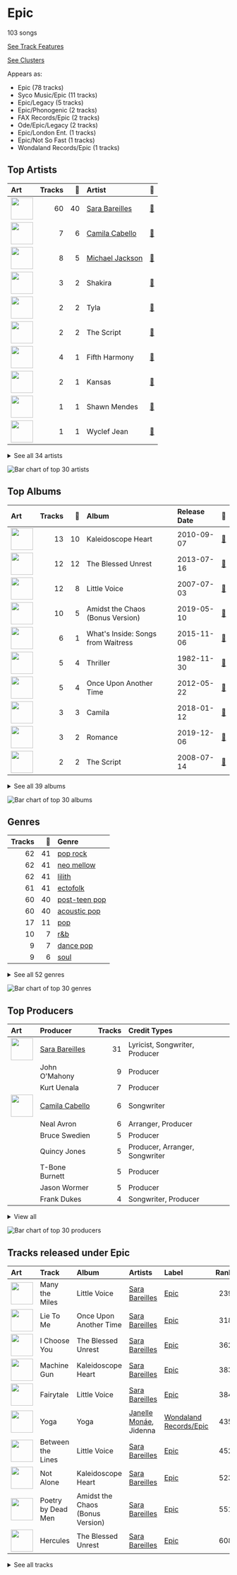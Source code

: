 # Epic

103 songs

[See Track Features](audio_features.md)

[See Clusters](clusters/overview.md)

Appears as:
- Epic (78 tracks)
- Syco Music/Epic (11 tracks)
- Epic/Legacy (5 tracks)
- Epic/Phonogenic (2 tracks)
- FAX Records/Epic (2 tracks)
- Ode/Epic/Legacy (2 tracks)
- Epic/London Ent. (1 tracks)
- Epic/Not So Fast (1 tracks)
- Wondaland Records/Epic (1 tracks)

## Top Artists

| Art | Tracks | 💚 | Artist | 🔗 |
|:---|---:|---:|:---|:---|
| <img src="https://i.scdn.co/image/ab6761610000e5eb0bae7cfd3b32b10154e0b8b3" alt="" width="50" /> | 60 | 40 | [Sara Bareilles](../../artists/sara_bareilles/overview.md) | [🔗](https://open.spotify.com/artist/2Sqr0DXoaYABbjBo9HaMkM) |
| <img src="https://i.scdn.co/image/ab6761610000e5eb99a94361a732b7eb49342d35" alt="" width="50" /> | 7 | 6 | [Camila Cabello](../../artists/camila_cabello/overview.md) | [🔗](https://open.spotify.com/artist/4nDoRrQiYLoBzwC5BhVJzF) |
| <img src="https://i.scdn.co/image/ab6761610000e5eb0e08ea2c4d6789fbf5cbe0aa" alt="" width="50" /> | 8 | 5 | [Michael Jackson](../../artists/michael_jackson/overview.md) | [🔗](https://open.spotify.com/artist/3fMbdgg4jU18AjLCKBhRSm) |
| <img src="https://i.scdn.co/image/ab6761610000e5ebaee73c0f0458b95091845ee1" alt="" width="50" /> | 3 | 2 | Shakira | [🔗](https://open.spotify.com/artist/0EmeFodog0BfCgMzAIvKQp) |
| <img src="https://i.scdn.co/image/ab6761610000e5ebcc628db5cd6fffcb659decab" alt="" width="50" /> | 2 | 2 | Tyla | [🔗](https://open.spotify.com/artist/3SozjO3Lat463tQICI9LcE) |
| <img src="https://i.scdn.co/image/ab6761610000e5eb17287dc33dcde4a69fd71b59" alt="" width="50" /> | 2 | 2 | The Script | [🔗](https://open.spotify.com/artist/3AQRLZ9PuTAozP28Skbq8V) |
| <img src="https://i.scdn.co/image/ab6761610000e5eb5acb3cb0a8b87d3952738b97" alt="" width="50" /> | 4 | 1 | Fifth Harmony | [🔗](https://open.spotify.com/artist/1l8Fu6IkuTP0U5QetQJ5Xt) |
| <img src="https://i.scdn.co/image/ab6761610000e5ebce30906f8428166de2e7b592" alt="" width="50" /> | 2 | 1 | Kansas | [🔗](https://open.spotify.com/artist/2hl0xAkS2AIRAu23TVMBG1) |
| <img src="https://i.scdn.co/image/ab6761610000e5eb93e1fe183be0aebda170283a" alt="" width="50" /> | 1 | 1 | Shawn Mendes | [🔗](https://open.spotify.com/artist/7n2wHs1TKAczGzO7Dd2rGr) |
| <img src="https://i.scdn.co/image/ab6761610000e5ebad53e714cc3481bd069bfc93" alt="" width="50" /> | 1 | 1 | Wyclef Jean | [🔗](https://open.spotify.com/artist/7aBzpmFXB4WWpPl2F7RjBe) |


<details>
<summary>See all 34 artists</summary>

| Art | Tracks | 💚 | Artist | 🔗 |
|:---|---:|---:|:---|:---|
| <img src="https://i.scdn.co/image/cdc8cf94774db4f0066ca1f90eb3fda45955a420" alt="" width="50" /> | 1 | 1 | Freshlyground | [🔗](https://open.spotify.com/artist/7AcV1lk8Zrgo1691PDWEle) |
| <img src="https://i.scdn.co/image/ab6761610000e5eb5dab878686269b7b8f4c3ab1" alt="" width="50" /> | 1 | 1 | [Janelle Monáe](../../artists/janelle_monáe/overview.md) | [🔗](https://open.spotify.com/artist/6ueGR6SWhUJfvEhqkvMsVs) |
| <img src="https://i.scdn.co/image/ab6761610000e5eb15a85a7957cac2c370e713ab" alt="" width="50" /> | 1 | 1 | Kid Ink | [🔗](https://open.spotify.com/artist/6KZDXtSj0SzGOV705nNeh3) |
| <img src="https://i.scdn.co/image/ab6761610000e5eb46416642da7b30327821d26e" alt="" width="50" /> | 1 | 1 | A Great Big World | [🔗](https://open.spotify.com/artist/5xKp3UyavIBUsGy3DQdXeF) |
| <img src="https://i.scdn.co/image/9aef578389c4a9d27e15a627acb784c41094e79d" alt="" width="50" /> | 1 | 1 | Sly & The Family Stone | [🔗](https://open.spotify.com/artist/5m8H6zSadhu1j9Yi04VLqD) |
| <img src="https://i.scdn.co/image/ab6761610000e5eb547d2b41c9f2c97318aad0ed" alt="" width="50" /> | 1 | 1 | Young Thug | [🔗](https://open.spotify.com/artist/50co4Is1HCEo8bhOyUWKpn) |
| <img src="https://i.scdn.co/image/ab6761610000e5ebcdbd28dd134a8828825088de" alt="" width="50" /> | 1 | 1 | Indigo Girls | [🔗](https://open.spotify.com/artist/4wM29TDTr3HI0qFY3KoSFG) |
| <img src="https://i.scdn.co/image/ab6761610000e5eb0da5cd9354d458143258879a" alt="" width="50" /> | 1 | 1 | DaBaby | [🔗](https://open.spotify.com/artist/4r63FhuTkUYltbVAg5TQnk) |
| <img src="https://i.scdn.co/image/ab6761610000e5eb0219b6643b1ec449b0951bfe" alt="" width="50" /> | 1 | 1 | Giveon | [🔗](https://open.spotify.com/artist/4fxd5Ee7UefO4CUXgwJ7IP) |
| <img src="https://i.scdn.co/image/ab67616d0000b273d419ed4f1e89669ce14bd369" alt="" width="50" /> | 1 | 1 | Wild Cherry | [🔗](https://open.spotify.com/artist/4apX9tIeHb85yPyy4F6FJG) |
| <img src="https://i.scdn.co/image/ab6761610000e5eb1412a6c6ccf340d8623cd6ab" alt="" width="50" /> | 1 | 1 | Jidenna | [🔗](https://open.spotify.com/artist/4TsHKU8l8Wq7n7OPVikirn) |
| <img src="https://i.scdn.co/image/ee4abaa4b898c4233b881056fd3caa9ddc87c82d" alt="" width="50" /> | 1 | 1 | LaBelle | [🔗](https://open.spotify.com/artist/3DznKagEU8yMQZR9z33Da5) |
| <img src="https://i.scdn.co/image/ab6761610000e5eb371cba21c6962a457c550b81" alt="" width="50" /> | 1 | 1 | Christina Aguilera | [🔗](https://open.spotify.com/artist/1l7ZsJRRS8wlW3WfJfPfNS) |
| <img src="https://i.scdn.co/image/ab6761610000e5ebd919dbf4e6ed3e695ba6339d" alt="" width="50" /> | 1 | 1 | George Michael | [🔗](https://open.spotify.com/artist/19ra5tSw0tWufvUp8GotLo) |
| <img src="https://i.scdn.co/image/813fde33623cbfd065053789cf1ffb22b55efd4a" alt="" width="50" /> | 2 | 0 | Carole King | [🔗](https://open.spotify.com/artist/319yZVtYM9MBGqmSQnMyY6) |
| <img src="https://i.scdn.co/image/ab6761610000e5eb24b3c0f33bc5e3f6a53f84d7" alt="" width="50" /> | 1 | 0 | Ty Dolla $ign | [🔗](https://open.spotify.com/artist/7c0XG5cIJTrrAgEC3ULPiq) |
| <img src="https://i.scdn.co/image/ab6761610000e5eba48397e590a1c70e2cda7728" alt="" width="50" /> | 1 | 0 | Chris Brown | [🔗](https://open.spotify.com/artist/7bXgB6jMjp9ATFy66eO08Z) |
| <img src="https://i.scdn.co/image/ab6761610000e5eb84505d89ff27a88fca05f56d" alt="" width="50" /> | 1 | 0 | Alejandro Sanz | [🔗](https://open.spotify.com/artist/5sUrlPAHlS9NEirDB8SEbF) |
| <img src="https://i.scdn.co/image/ab6761610000e5eb03e73d13341a8419eea9fcfb" alt="" width="50" /> | 1 | 0 | Wham! | [🔗](https://open.spotify.com/artist/5lpH0xAS4fVfLkACg9DAuM) |
| <img src="https://i.scdn.co/image/ab6761610000e5ebc3b370fc26c83312db52af14" alt="" width="50" /> | 1 | 0 | Jason Mraz | [🔗](https://open.spotify.com/artist/4phGZZrJZRo4ElhRtViYdl) |
| <img src="https://i.scdn.co/image/ab6761610000e5ebf178cbda9bd9a389581ff021" alt="" width="50" /> | 1 | 0 | Fiona Apple | [🔗](https://open.spotify.com/artist/3g2kUQ6tHLLbmkV7T4GPtL) |
| <img src="https://i.scdn.co/image/215c26ee517c4faf54722335cc79f375d178fb71" alt="" width="50" /> | 1 | 0 | Elmo & Patsy | [🔗](https://open.spotify.com/artist/3Ubvmshojm0HJHWWr4C6GF) |
| <img src="https://i.scdn.co/image/ab6761610000e5ebe43df4cc104a9cc9c11b0b97" alt="" width="50" /> | 1 | 0 | Tyla Yaweh | [🔗](https://open.spotify.com/artist/1MXZ0hsGic96dWRDKwAwdr) |
| <img src="https://i.scdn.co/image/ab6761610000e5eb09346c91165702351da32f07" alt="" width="50" /> | 1 | 0 | The Fray | [🔗](https://open.spotify.com/artist/0zOcE3mg9nS6l3yxt1Y0bK) |

</details>


![Bar chart of top 30 artists](../../images/labels/epic/artists.png)

## Top Albums

| Art | Tracks | 💚 | Album | Release Date | 🔗 |
|:---|---:|---:|:---|:---|:---|
| <img src="https://i.scdn.co/image/ab67616d0000b2733fa3caf3da101e3cd28a53a6" alt="" width="50" /> | 13 | 10 | Kaleidoscope Heart | 2010-09-07 | [🔗](https://open.spotify.com/album/627ukPRwYxyBREHxBq0vGJ) |
| <img src="https://i.scdn.co/image/ab67616d0000b273022b4010e20659300f42c375" alt="" width="50" /> | 12 | 12 | The Blessed Unrest | 2013-07-16 | [🔗](https://open.spotify.com/album/7lpbyGc4fHsQkBTsfWVBhp) |
| <img src="https://i.scdn.co/image/ab67616d0000b2731c3e0a58f3ee28af2922e351" alt="" width="50" /> | 12 | 8 | Little Voice | 2007-07-03 | [🔗](https://open.spotify.com/album/2Z9WUERfMjOgQ6ze9TcGbF) |
| <img src="https://i.scdn.co/image/ab67616d0000b2739e7dad80eb4bb664ff9e6fc8" alt="" width="50" /> | 10 | 5 | Amidst the Chaos (Bonus Version) | 2019-05-10 | [🔗](https://open.spotify.com/album/5x2sDapUIdq0qk1ezff3gm) |
| <img src="https://i.scdn.co/image/ab67616d0000b2737acf0cb659dceb25ddbfd39a" alt="" width="50" /> | 6 | 1 | What's Inside: Songs from Waitress | 2015-11-06 | [🔗](https://open.spotify.com/album/1s6codM2ZAB008t9GTyaEk) |
| <img src="https://i.scdn.co/image/ab67616d0000b273de437d960dda1ac0a3586d97" alt="" width="50" /> | 5 | 4 | Thriller | 1982-11-30 | [🔗](https://open.spotify.com/album/2ANVost0y2y52ema1E9xAZ) |
| <img src="https://i.scdn.co/image/ab67616d0000b2731cb638deee3de9a9060ca6aa" alt="" width="50" /> | 5 | 4 | Once Upon Another Time | 2012-05-22 | [🔗](https://open.spotify.com/album/1PrqYZJRzGNf8AsSOraxnZ) |
| <img src="https://i.scdn.co/image/ab67616d0000b2736eb0b9e73adcf04e4ed3eca4" alt="" width="50" /> | 3 | 3 | Camila | 2018-01-12 | [🔗](https://open.spotify.com/album/2vD3zSQr8hNlg0obNel4TE) |
| <img src="https://i.scdn.co/image/ab67616d0000b2735f53c0dbe5190a0af0fa28f3" alt="" width="50" /> | 3 | 2 | Romance | 2019-12-06 | [🔗](https://open.spotify.com/album/3Vsbl0diFGw8HNSjG8ue9m) |
| <img src="https://i.scdn.co/image/ab67616d0000b273f33a9f529c12f79b116eb218" alt="" width="50" /> | 2 | 2 | The Script | 2008-07-14 | [🔗](https://open.spotify.com/album/1r5J0N6Ep181K0i8YuTYgO) |


<details>
<summary>See all 39 albums</summary>

| Art | Tracks | 💚 | Album | Release Date | 🔗 |
|:---|---:|---:|:---|:---|:---|
| <img src="https://i.scdn.co/image/ab67616d0000b27362e97ae5072de10850578af5" alt="" width="50" /> | 2 | 1 | Bad (Remastered) | 1987-08-31 | [🔗](https://open.spotify.com/album/3Us57CjssWnHjTUIXBuIeH) |
| <img src="https://i.scdn.co/image/ab67616d0000b27323350feac07f56d8b96f33d5" alt="" width="50" /> | 2 | 0 | Tapestry | 1971 | [🔗](https://open.spotify.com/album/12n11cgnpjXKLeqrnIERoS) |
| <img src="https://i.scdn.co/image/ab67616d0000b273d03fa6f4e758282b7920b5c8" alt="" width="50" /> | 2 | 0 | 7/27 (Deluxe) | 2016-05-27 | [🔗](https://open.spotify.com/album/0pF0oyuPNdOObniB1Ng0kW) |
| <img src="https://i.scdn.co/image/ab67616d0000b273fbf594435bcb7b30636efc02" alt="" width="50" /> | 1 | 1 | Yoga | 2015-03-31 | [🔗](https://open.spotify.com/album/5rzxGeVyCV74SvV5hjLRAU) |
| <img src="https://i.scdn.co/image/ab67616d0000b273d419ed4f1e89669ce14bd369" alt="" width="50" /> | 1 | 1 | Wild Cherry | 1976 | [🔗](https://open.spotify.com/album/27ompw8zlrCkWMacS21ysX) |
| <img src="https://i.scdn.co/image/ab67616d0000b273d20231861e86a6f74ef2393e" alt="" width="50" /> | 1 | 1 | Water | 2023-07-28 | [🔗](https://open.spotify.com/album/22sXXkKgjEuawIFL1e1tRw) |
| <img src="https://i.scdn.co/image/ab67616d0000b273752d2becbb91841a31c556b8" alt="" width="50" /> | 1 | 1 | Waka Waka (This Time for Africa) [The Official 2010 FIFA World Cup (TM) Song] (feat. Freshlyground) | 2010-05-07 | [🔗](https://open.spotify.com/album/3pzQF7YgU1f66pBayA8uHv) |
| <img src="https://i.scdn.co/image/ab67616d0000b273af0b5968b8bad3923b2ea76b" alt="" width="50" /> | 1 | 1 | TYLA | 2024-03-22 | [🔗](https://open.spotify.com/album/3KGVOGmIbinlrR97aFufGE) |
| <img src="https://i.scdn.co/image/ab67616d0000b2733317fc12f8b9a9a0b8459766" alt="" width="50" /> | 1 | 1 | TAKE TIME | 2020-03-27 | [🔗](https://open.spotify.com/album/1zHR48K6XtWYm6bhrw4J6C) |
| <img src="https://i.scdn.co/image/ab67616d0000b2735bdd9e580fdda5e676a25e6a" alt="" width="50" /> | 1 | 1 | Reflection (Deluxe) | 2015-01-30 | [🔗](https://open.spotify.com/album/0zAsh6hObeNmFgFPrUiFcP) |
| <img src="https://i.scdn.co/image/ab67616d0000b27359f0f56a7cd13526b5b4204c" alt="" width="50" /> | 1 | 1 | Point Of Know Return (Expanded Edition) | 1977 | [🔗](https://open.spotify.com/album/6oU298pdPTCQnMx1PYwyUA) |
| <img src="https://i.scdn.co/image/ab67616d0000b27327ddd747545c0d0cfe7595fa" alt="" width="50" /> | 1 | 1 | Oral Fixation, Vol. 2 (Expanded Edition) | 2005-11-28 | [🔗](https://open.spotify.com/album/5ppnlEoj4HdRRdRihnY3jU) |
| <img src="https://i.scdn.co/image/ab67616d0000b273a9ac0521e0b38851c51d29c5" alt="" width="50" /> | 1 | 1 | Nomads · Indians · Saints (Expanded Edition) | 1990-09-21 | [🔗](https://open.spotify.com/album/1KpKdn4HLsD9OAN6GEYAIb) |
| <img src="https://i.scdn.co/image/ab67616d0000b27331ae071f3db459be2501ea13" alt="" width="50" /> | 1 | 1 | Nightbirds | 1974-09-13 | [🔗](https://open.spotify.com/album/5Zx4eUC5dTg6aufiSLQ6uo) |
| <img src="https://i.scdn.co/image/ab67616d0000b273554488d0c51967b1654d8ce5" alt="" width="50" /> | 1 | 1 | Is There Anybody Out There? | 2014-01-20 | [🔗](https://open.spotify.com/album/1yOcLa4euMk9sV7rRJ89Dl) |
| <img src="https://i.scdn.co/image/ab67616d0000b273b08f59c7648a7a67130ca0ea" alt="" width="50" /> | 1 | 1 | Greatest Hits | 1970-11-21 | [🔗](https://open.spotify.com/album/0UM9SydcBtsklCTFgGLvcT) |
| <img src="https://i.scdn.co/image/ab67616d0000b273b7a9a6a2bf311630d3fc6956" alt="" width="50" /> | 1 | 1 | Faith | 1987-10-30 | [🔗](https://open.spotify.com/album/34K1Kvskt9arWy8E1Gz3Lw) |
| <img src="https://i.scdn.co/image/ab67616d0000b273c4f298e7cbedb77f8e030ff0" alt="" width="50" /> | 1 | 1 | Cry for Me | 2019-10-04 | [🔗](https://open.spotify.com/album/2dq4ae5hiyxlFPG1s8rlq5) |
| <img src="https://i.scdn.co/image/ab67616d0000b2737027294551db4fda68b5ddac" alt="" width="50" /> | 1 | 0 | Off the Wall | 1979-08-10 | [🔗](https://open.spotify.com/album/2ZytN2cY4Zjrr9ukb2rqTP) |
| <img src="https://i.scdn.co/image/ab67616d0000b273da313ff0ee1a50bee49dfc72" alt="" width="50" /> | 1 | 0 | More Love - Songs from Little Voice Season One | 2020-09-04 | [🔗](https://open.spotify.com/album/52fzvqGSm991mT6pBgAS6g) |
| <img src="https://i.scdn.co/image/ab67616d0000b2731be40e44db112e123e5e8b51" alt="" width="50" /> | 1 | 0 | Leftoverture (Expanded Edition) | 1976 | [🔗](https://open.spotify.com/album/7MejfRSNnrpcLZIxkeZDqR) |
| <img src="https://i.scdn.co/image/ab67616d0000b273f2d2adaa21ad616df6241e7d" alt="" width="50" /> | 1 | 0 | LAST CHRISTMAS | 1984-11-29 | [🔗](https://open.spotify.com/album/6egzU9NKfora01qaNbvwfZ) |
| <img src="https://i.scdn.co/image/ab67616d0000b27359b8b957f164ce660919f1f4" alt="" width="50" /> | 1 | 0 | How To Save A Life | 2005-09-13 | [🔗](https://open.spotify.com/album/1IM3GwptCGYjRkzCBolyFK) |
| <img src="https://i.scdn.co/image/ab67616d0000b273d3a523c771cecab6c0633e50" alt="" width="50" /> | 1 | 0 | Heart Full of Rage 2 | 2023-08-04 | [🔗](https://open.spotify.com/album/1paIukF9TxaYwBpYbyFdOt) |
| <img src="https://i.scdn.co/image/ab67616d0000b273f967f977ef9139af5dd04e9d" alt="" width="50" /> | 1 | 0 | Grandma Got Run Over By A Reindeer | 1984 | [🔗](https://open.spotify.com/album/1Yb2OydAnf7uyfKeNs7awC) |
| <img src="https://i.scdn.co/image/ab67616d0000b273f342e70aacda9d78cfb6ce7a" alt="" width="50" /> | 1 | 0 | Fijación Oral, Vol. 1 | 2005-06-03 | [🔗](https://open.spotify.com/album/3zHPYwiMJqa3hTBgk695Ae) |
| <img src="https://i.scdn.co/image/ab67616d0000b273841292c1316c4bf85447bcd9" alt="" width="50" /> | 1 | 0 | Fetch The Bolt Cutters | 2020-04-17 | [🔗](https://open.spotify.com/album/0fO1KemWL2uCCQmM22iKlj) |
| <img src="https://i.scdn.co/image/ab67616d0000b27338216a01881aff4e54a0850d" alt="" width="50" /> | 1 | 0 | Brave Enough: Live at the Variety Playhouse | 2013-10-22 | [🔗](https://open.spotify.com/album/7L4ZgnQqEhCEsV9GnMeXtE) |
| <img src="https://i.scdn.co/image/ab67616d0000b2732f4cea1bf125a287a42c5d4f" alt="" width="50" /> | 1 | 0 | All I Want for Christmas Is You | 2014-11-17 | [🔗](https://open.spotify.com/album/4oaGmvBfraPK3deWpySwJm) |

</details>


![Bar chart of top 30 albums](../../images/labels/epic/albums.png)

## Genres

| Tracks | 💚 | Genre |
|---:|---:|:---|
| 62 | 41 | [pop rock](../../genres/pop_rock/overview.md) |
| 62 | 41 | [neo mellow](../../genres/neo_mellow/overview.md) |
| 62 | 41 | [lilith](../../genres/lilith/overview.md) |
| 61 | 41 | [ectofolk](../../genres/ectofolk/overview.md) |
| 60 | 40 | [post-teen pop](../../genres/post-teen_pop/overview.md) |
| 60 | 40 | [acoustic pop](../../genres/acoustic_pop/overview.md) |
| 17 | 11 | [pop](../../genres/pop/overview.md) |
| 10 | 7 | [r&b](../../genres/r_b/overview.md) |
| 9 | 7 | [dance pop](../../genres/dance_pop/overview.md) |
| 9 | 6 | [soul](../../genres/soul/overview.md) |


<details>
<summary>See all 52 genres</summary>

| Tracks | 💚 | Genre |
|---:|---:|:---|
| 3 | 2 | latin pop |
| 3 | 2 | colombian pop |
| 2 | 2 | [viral pop](../../genres/viral_pop/overview.md) |
| 2 | 2 | funk rock |
| 2 | 2 | disco |
| 2 | 2 | celtic rock |
| 5 | 1 | [soft rock](../../genres/soft_rock/overview.md) |
| 4 | 1 | talent show |
| 4 | 1 | [singer-songwriter](../../genres/singer-songwriter/overview.md) |
| 4 | 1 | [mellow gold](../../genres/mellow_gold/overview.md) |
| 4 | 1 | girl group |
| 4 | 1 | [classic rock](../../genres/classic_rock/overview.md) |
| 3 | 1 | [piano rock](../../genres/piano_rock/overview.md) |
| 3 | 1 | [folk](../../genres/folk/overview.md) |
| 2 | 1 | [rock](../../genres/rock/overview.md) |
| 2 | 1 | progressive rock |
| 2 | 1 | new wave pop |
| 2 | 1 | [heartland rock](../../genres/heartland_rock/overview.md) |
| 2 | 1 | [hard rock](../../genres/hard_rock/overview.md) |
| 2 | 1 | [album rock](../../genres/album_rock/overview.md) |
| 1 | 1 | women's music |
| 1 | 1 | southern soul |
| 1 | 1 | quiet storm |
| 1 | 1 | psychedelic soul |
| 1 | 1 | p funk |
| 1 | 1 | neo soul |
| 1 | 1 | funk |
| 1 | 1 | classic soul |
| 1 | 1 | [canadian pop](../../genres/canadian_pop/overview.md) |
| 1 | 1 | atl hip hop |
| 1 | 1 | alternative r&b |
| 1 | 1 | afrofuturism |
| 2 | 0 | folk rock |
| 2 | 0 | brill building pop |
| 1 | 0 | [permanent wave](../../genres/permanent_wave/overview.md) |
| 1 | 0 | novelty |
| 1 | 0 | new romantic |
| 1 | 0 | melodic rap |
| 1 | 0 | dark pop |
| 1 | 0 | chamber pop |
| 1 | 0 | cali rap |
| 1 | 0 | [art pop](../../genres/art_pop/overview.md) |

</details>


![Bar chart of top 30 genres](../../images/labels/epic/genres.png)

## Top Producers

| Art | Producer | Tracks | Credit Types |
|:---|:---|---:|:---|
| <img src="https://i.scdn.co/image/ab6761610000e5eb0bae7cfd3b32b10154e0b8b3" alt="" width="50" /> | [Sara Bareilles](../../artists/sara_bareilles/overview.md) | 31 | Lyricist, Songwriter, Producer |
| | John O'Mahony | 9 | Producer |
| | Kurt Uenala | 7 | Producer |
| <img src="https://i.scdn.co/image/ab6761610000e5eb99a94361a732b7eb49342d35" alt="" width="50" /> | [Camila Cabello](../../artists/camila_cabello/overview.md) | 6 | Songwriter |
| | Neal Avron | 6 | Arranger, Producer |
| | Bruce Swedien | 5 | Producer |
| | Quincy Jones | 5 | Producer, Arranger, Songwriter |
| | T-Bone Burnett | 5 | Producer |
| | Jason Wormer | 5 | Producer |
| | Frank Dukes | 4 | Songwriter, Producer |


<details>
<summary>View all</summary>

| Art | Producer | Tracks | Credit Types |
|:---|:---|---:|:---|
| | [Serban Ghenea](../../producers/serban_ghenea/overview.md) | 3 | Producer |
| <img src="https://i.scdn.co/image/ab6761610000e5eb0e08ea2c4d6789fbf5cbe0aa" alt="" width="50" /> | [Michael Jackson](../../artists/michael_jackson/overview.md) | 3 | Lyricist, Producer, Songwriter, Arranger |
| | Mark Endert | 3 | Producer |
| | Jerry Hey | 3 | Arranger |
| | [John Hanes](../../producers/john_hanes/overview.md) | 3 | Producer |
| | Louis Bell | 3 | Songwriter, Producer |
| | Bart Schoudel | 2 | Producer |
| | Rod Temperton | 2 | Arranger, Lyricist, Songwriter |
| | Jeremy Darby | 2 | Producer |
| <img src="https://i.scdn.co/image/ab6761610000e5ebaee73c0f0458b95091845ee1" alt="" width="50" /> | Shakira | 2 | Songwriter |
| | Todor Kobakov | 2 | Arranger |
| | Andrew Watt | 2 | Producer, Songwriter |
| | Matt Hales | 2 | Songwriter |
| | Ali Tamposi | 2 | Songwriter |
| | [Jack Antonoff](../../producers/jack_antonoff/overview.md) | 2 | Songwriter |
| | Mike Piersante | 2 | Producer |
| | Jaycen Joshua | 2 | Producer |
| | Omar Alfanno | 1 | Songwriter |
| <img src="https://i.scdn.co/image/ab6761610000e5eb93e1fe183be0aebda170283a" alt="" width="50" /> | Shawn Mendes | 1 | Songwriter |
| | Jason Blynn | 1 | Songwriter |
| | Suzie Katayama | 1 | Arranger |
| | Danny O'Donoghue | 1 | Songwriter |
| | Danny D | 1 | Producer |
| | Scott Litt | 1 | Producer |
| | Zachary Dawes | 1 | Producer |
| | Jacob Olofsson | 1 | Songwriter |
| | Jarami | 1 | Producer |
| | Terry Becker | 1 | Producer |
| | Robbie Soukiasyan | 1 | Producer |
| | Sasha Yatchenko | 1 | Songwriter |
| | Kaan Gunesberk | 1 | Songwriter |
| | Corey Marlon Lindsay-Keay | 1 | Lyricist, Producer, Songwriter |
| | Sam Farrar | 1 | Songwriter |
| | Allen Toussaint | 1 | Arranger, Producer |
| | Noonie Bao | 1 | Songwriter |
| | Aaron Sterling | 1 | Songwriter |
| | Amy Wadge | 1 | Songwriter |
| | Pete Harper | 1 | Songwriter |
| | Tommy Walter | 1 | Producer |
| | Robert W. Parissi | 1 | Lyricist, Songwriter |
| | John Hill | 1 | Songwriter |
| | Emily Weisband | 1 | Songwriter |
| | Bob Crewe | 1 | Songwriter |
| <img src="https://i.scdn.co/image/ab6761610000e5ebd919dbf4e6ed3e695ba6339d" alt="" width="50" /> | George Michael | 1 | Arranger, Lyricist, Producer, Songwriter |
| | Javier Dunn | 1 | Songwriter |
| | Mike Anderson | 1 | Producer |
| | Savan Kotecha | 1 | Songwriter |
| | Mike Gaydusek | 1 | Producer |
| | Mike Campbell | 1 | Songwriter |
| | Alejandro Guillermo Marambio Altamirano | 1 | Songwriter |
| | Patrick Benson | 1 | Producer |
| | Chad Vaccarino | 1 | Songwriter |
| | Matt Beckley | 1 | Producer |
| | Bill Wolfer | 1 | Producer |
| | Starrah | 1 | Songwriter |
| | Donn Landee | 1 | Producer |
| | Cashmere Cat | 1 | Producer, Songwriter |
| | Kyle Mann | 1 | Producer |
| | Kenny Nolan | 1 | Songwriter |
| | Sylvester Stewart | 1 | Lyricist, Songwriter |
| | Justin Tranter | 1 | Songwriter |
| | Paul LaMalfa | 1 | Producer |
| | Jerry Duplessis | 1 | Songwriter |
| | [Mikkel Storleer Eriksen](../../producers/mikkel_storleer_eriksen/overview.md) | 1 | Producer, Songwriter |
| | Zubin Thakkar | 1 | Producer |
| | Mike Anderson | 1 | Songwriter |
| <img src="https://i.scdn.co/image/ab6761610000e5eb936885667ef44c306483c838" alt="" width="50" /> | Charli XCX | 1 | Songwriter |
| | Eric Rosse | 1 | Producer |
| | Ori Kaplan | 1 | Producer, Songwriter |
| | Tricky Stewart | 1 | Songwriter |
| | Jack Patterson | 1 | Songwriter |
| | James Ingram | 1 | Arranger, Songwriter |
| <img src="https://i.scdn.co/image/ab6761610000e5eb01e793c12d7ae5e68cc3acad" alt="" width="50" /> | Emily King | 1 | Songwriter |
| | Jack LoMastro | 1 | Songwriter |
| | Anthony Marinelli | 1 | Producer |
| | Luis Diaz | 1 | Songwriter |
| <img src="https://i.scdn.co/image/ab6761610000e5ebf0789cd783c20985ec3deb4e" alt="" width="50" /> | Pharrell Williams | 1 | Songwriter |
| | Ariowa Irosogie | 1 | Lyricist, Songwriter |
| | [Ryan Tedder](../../producers/ryan_tedder/overview.md) | 1 | Songwriter |
| | Ant Clemons | 1 | Songwriter |
| | Tor Erik Hermansen | 1 | Songwriter |
| | Steve Kipner | 1 | Songwriter |
| | Sammy SoSo | 1 | Arranger, Producer, Songwriter |
| <img src="https://i.scdn.co/image/ab6761610000e5ebcc628db5cd6fffcb659decab" alt="" width="50" /> | Tyla | 1 | Lyricist, Songwriter |
| | Jeff Glixman | 1 | Producer |
| | Ian Axel | 1 | Songwriter |
| | Greg Phillinganes | 1 | Producer |
| | Priscilla Renea | 1 | Songwriter |
| | Lori McKenna | 1 | Songwriter |
| <img src="https://i.scdn.co/image/ab6761610000e5eb0da5cd9354d458143258879a" alt="" width="50" /> | DaBaby | 1 | Songwriter |

</details>


![Bar chart of top 30 producers](../../images/labels/epic/producers.png)
## Tracks released under Epic

| Art | Track | Album | Artists | Label | Rank | 💚 | 🔗 |
|:---|:---|:---|:---|:---|---:|:---|:---|
| <img src="https://i.scdn.co/image/ab67616d0000b2731c3e0a58f3ee28af2922e351" alt="" width="50" /> | Many the Miles | Little Voice | [Sara Bareilles](../../artists/sara_bareilles/overview.md) | [Epic](.) | 239 | 💚 | [🔗](https://open.spotify.com/track/03kCR9HZpX5muU7D8xYPOL) |
| <img src="https://i.scdn.co/image/ab67616d0000b2731cb638deee3de9a9060ca6aa" alt="" width="50" /> | Lie To Me | Once Upon Another Time | [Sara Bareilles](../../artists/sara_bareilles/overview.md) | [Epic](.) | 318 | 💚 | [🔗](https://open.spotify.com/track/15zarGPJkaG3btC3Co7Luo) |
| <img src="https://i.scdn.co/image/ab67616d0000b273022b4010e20659300f42c375" alt="" width="50" /> | I Choose You | The Blessed Unrest | [Sara Bareilles](../../artists/sara_bareilles/overview.md) | [Epic](.) | 362 | 💚 | [🔗](https://open.spotify.com/track/7jJH8F3PHlNvxfqEAAfFDl) |
| <img src="https://i.scdn.co/image/ab67616d0000b2733fa3caf3da101e3cd28a53a6" alt="" width="50" /> | Machine Gun | Kaleidoscope Heart | [Sara Bareilles](../../artists/sara_bareilles/overview.md) | [Epic](.) | 383 | 💚 | [🔗](https://open.spotify.com/track/2ZfnsQ81jNuY4MHAshnxyp) |
| <img src="https://i.scdn.co/image/ab67616d0000b2731c3e0a58f3ee28af2922e351" alt="" width="50" /> | Fairytale | Little Voice | [Sara Bareilles](../../artists/sara_bareilles/overview.md) | [Epic](.) | 384 | 💚 | [🔗](https://open.spotify.com/track/1q8eyTNRSGEAqSvTATTgIG) |
| <img src="https://i.scdn.co/image/ab67616d0000b273fbf594435bcb7b30636efc02" alt="" width="50" /> | Yoga | Yoga | [Janelle Monáe](../../artists/janelle_monáe/overview.md), Jidenna | [Wondaland Records/Epic](.) | 435 | 💚 | [🔗](https://open.spotify.com/track/3IJCSQoLF4YzPAKaxq2JLb) |
| <img src="https://i.scdn.co/image/ab67616d0000b2731c3e0a58f3ee28af2922e351" alt="" width="50" /> | Between the Lines | Little Voice | [Sara Bareilles](../../artists/sara_bareilles/overview.md) | [Epic](.) | 452 | 💚 | [🔗](https://open.spotify.com/track/2t3b5MZMzsArvQflOUo804) |
| <img src="https://i.scdn.co/image/ab67616d0000b2733fa3caf3da101e3cd28a53a6" alt="" width="50" /> | Not Alone | Kaleidoscope Heart | [Sara Bareilles](../../artists/sara_bareilles/overview.md) | [Epic](.) | 523 | 💚 | [🔗](https://open.spotify.com/track/5ksNgN3RWCBbq2sUB1KoNv) |
| <img src="https://i.scdn.co/image/ab67616d0000b2739e7dad80eb4bb664ff9e6fc8" alt="" width="50" /> | Poetry by Dead Men | Amidst the Chaos (Bonus Version) | [Sara Bareilles](../../artists/sara_bareilles/overview.md) | [Epic](.) | 551 | | [🔗](https://open.spotify.com/track/1rY7zvbYYWaj1OVa3YlwLv) |
| <img src="https://i.scdn.co/image/ab67616d0000b273022b4010e20659300f42c375" alt="" width="50" /> | Hercules | The Blessed Unrest | [Sara Bareilles](../../artists/sara_bareilles/overview.md) | [Epic](.) | 608 | 💚 | [🔗](https://open.spotify.com/track/1Ng4tk8lYfiwXbw4t8gdA2) |


<details>
<summary>See all tracks</summary>

| Art | Track | Album | Artists | Label | Rank | 💚 | 🔗 |
|:---|:---|:---|:---|:---|---:|:---|:---|
| <img src="https://i.scdn.co/image/ab67616d0000b2735f53c0dbe5190a0af0fa28f3" alt="" width="50" /> | Señorita | Romance | Shawn Mendes, [Camila Cabello](../../artists/camila_cabello/overview.md) | [Epic](.), [Syco Music](../syco_music) | 650 | 💚 | [🔗](https://open.spotify.com/track/3BVgrFWuH01GmCUy9Y2EE8) |
| <img src="https://i.scdn.co/image/ab67616d0000b273f33a9f529c12f79b116eb218" alt="" width="50" /> | Breakeven | The Script | The Script | [Epic/Phonogenic](.) | 734 | 💚 | [🔗](https://open.spotify.com/track/285hMzLhJwHVLe9QT9qilk) |
| <img src="https://i.scdn.co/image/ab67616d0000b273b08f59c7648a7a67130ca0ea" alt="" width="50" /> | Thank You (Falettinme Be Mice Elf Agin) - Single Version | Greatest Hits | Sly & The Family Stone | [Epic](.), [Legacy](../legacy) | nan | 💚 | [🔗](https://open.spotify.com/track/74iQ3gahRTOGc19bYadBE3) |
| <img src="https://i.scdn.co/image/ab67616d0000b27323350feac07f56d8b96f33d5" alt="" width="50" /> | I Feel the Earth Move | Tapestry | Carole King | Ode, [Epic](.), [Legacy](../legacy) | nan | | [🔗](https://open.spotify.com/track/1BWsOxeMx83OrKGCV4gxly) |
| <img src="https://i.scdn.co/image/ab67616d0000b27323350feac07f56d8b96f33d5" alt="" width="50" /> | So Far Away | Tapestry | Carole King | Ode, [Epic](.), [Legacy](../legacy) | nan | | [🔗](https://open.spotify.com/track/4HHge4zAyIw3pkrtFzmwCl) |
| <img src="https://i.scdn.co/image/ab67616d0000b27331ae071f3db459be2501ea13" alt="" width="50" /> | Lady Marmalade | Nightbirds | LaBelle | [Epic](.) | nan | 💚 | [🔗](https://open.spotify.com/track/17VWTx7LD7liGlpnlGhUbn) |
| <img src="https://i.scdn.co/image/ab67616d0000b2731be40e44db112e123e5e8b51" alt="" width="50" /> | Carry on Wayward Son | Leftoverture (Expanded Edition) | Kansas | [Epic](.), [Legacy](../legacy) | nan | | [🔗](https://open.spotify.com/track/4DMKwE2E2iYDKY01C335Uw) |
| <img src="https://i.scdn.co/image/ab67616d0000b273d419ed4f1e89669ce14bd369" alt="" width="50" /> | Play That Funky Music | Wild Cherry | Wild Cherry | [Epic](.) | nan | 💚 | [🔗](https://open.spotify.com/track/5uuJruktM9fMdN9Va0DUMl) |
| <img src="https://i.scdn.co/image/ab67616d0000b27359f0f56a7cd13526b5b4204c" alt="" width="50" /> | Dust in the Wind | Point Of Know Return (Expanded Edition) | Kansas | [Epic](.), [Legacy](../legacy) | nan | 💚 | [🔗](https://open.spotify.com/track/6zeE5tKyr8Nu882DQhhSQI) |
| <img src="https://i.scdn.co/image/ab67616d0000b2737027294551db4fda68b5ddac" alt="" width="50" /> | Don't Stop 'Til You Get Enough | Off the Wall | [Michael Jackson](../../artists/michael_jackson/overview.md) | [Epic](.) | nan | | [🔗](https://open.spotify.com/track/46eu3SBuFCXWsPT39Yg3tJ) |
| <img src="https://i.scdn.co/image/ab67616d0000b273de437d960dda1ac0a3586d97" alt="" width="50" /> | Beat It | Thriller | [Michael Jackson](../../artists/michael_jackson/overview.md) | [Epic](.) | nan | 💚 | [🔗](https://open.spotify.com/track/3BovdzfaX4jb5KFQwoPfAw) |
| <img src="https://i.scdn.co/image/ab67616d0000b273de437d960dda1ac0a3586d97" alt="" width="50" /> | Billie Jean | Thriller | [Michael Jackson](../../artists/michael_jackson/overview.md) | [Epic](.) | nan | 💚 | [🔗](https://open.spotify.com/track/7J1uxwnxfQLu4APicE5Rnj) |
| <img src="https://i.scdn.co/image/ab67616d0000b273de437d960dda1ac0a3586d97" alt="" width="50" /> | P.Y.T. (Pretty Young Thing) | Thriller | [Michael Jackson](../../artists/michael_jackson/overview.md) | [Epic](.) | nan | 💚 | [🔗](https://open.spotify.com/track/1CgmY8fVN7kstVDZmsdM5k) |
| <img src="https://i.scdn.co/image/ab67616d0000b273de437d960dda1ac0a3586d97" alt="" width="50" /> | Thriller | Thriller | [Michael Jackson](../../artists/michael_jackson/overview.md) | [Epic](.) | nan | 💚 | [🔗](https://open.spotify.com/track/2LlQb7Uoj1kKyGhlkBf9aC) |
| <img src="https://i.scdn.co/image/ab67616d0000b273de437d960dda1ac0a3586d97" alt="" width="50" /> | Wanna Be Startin' Somethin' | Thriller | [Michael Jackson](../../artists/michael_jackson/overview.md) | [Epic](.) | nan | | [🔗](https://open.spotify.com/track/1hu2s7qkm5bo03eODpRQO3) |
| <img src="https://i.scdn.co/image/ab67616d0000b273f967f977ef9139af5dd04e9d" alt="" width="50" /> | Grandma Got Run over by a Reindeer | Grandma Got Run Over By A Reindeer | Elmo & Patsy | [Epic](.) | nan | | [🔗](https://open.spotify.com/track/49iHYFjT5yO6WEw6KerX9o) |
| <img src="https://i.scdn.co/image/ab67616d0000b273f2d2adaa21ad616df6241e7d" alt="" width="50" /> | Last Christmas | LAST CHRISTMAS | Wham! | [Epic](.) | nan | | [🔗](https://open.spotify.com/track/2FRnf9qhLbvw8fu4IBXx78) |
| <img src="https://i.scdn.co/image/ab67616d0000b27362e97ae5072de10850578af5" alt="" width="50" /> | Man in the Mirror - 2012 Remaster | Bad (Remastered) | [Michael Jackson](../../artists/michael_jackson/overview.md) | [Epic](.), [Legacy](../legacy) | nan | | [🔗](https://open.spotify.com/track/3c7Ctlw9MKlIQPxRH3fOTt) |
| <img src="https://i.scdn.co/image/ab67616d0000b27362e97ae5072de10850578af5" alt="" width="50" /> | Smooth Criminal - 2012 Remaster | Bad (Remastered) | [Michael Jackson](../../artists/michael_jackson/overview.md) | [Epic](.), [Legacy](../legacy) | nan | 💚 | [🔗](https://open.spotify.com/track/5T7ywazdGIydr6JCW6t02j) |
| <img src="https://i.scdn.co/image/ab67616d0000b273b7a9a6a2bf311630d3fc6956" alt="" width="50" /> | Faith - Remastered | Faith | George Michael | [Epic](.) | nan | 💚 | [🔗](https://open.spotify.com/track/0HEmnAUT8PHznIAAmVXqFJ) |
| <img src="https://i.scdn.co/image/ab67616d0000b273a9ac0521e0b38851c51d29c5" alt="" width="50" /> | Hammer And A Nail | Nomads · Indians · Saints (Expanded Edition) | Indigo Girls | [Epic](.) | nan | 💚 | [🔗](https://open.spotify.com/track/2OV25P5lmVqnjKnWfj0FeP) |
| <img src="https://i.scdn.co/image/ab67616d0000b273f342e70aacda9d78cfb6ce7a" alt="" width="50" /> | La Tortura (feat. Alejandro Sanz) | Fijación Oral, Vol. 1 | Shakira, Alejandro Sanz | [Epic](.) | nan | | [🔗](https://open.spotify.com/track/5BSclXJTa9B0iURhUjZo50) |
| <img src="https://i.scdn.co/image/ab67616d0000b27359b8b957f164ce660919f1f4" alt="" width="50" /> | How to Save a Life | How To Save A Life | The Fray | [Epic](.) | nan | | [🔗](https://open.spotify.com/track/5fVZC9GiM4e8vu99W0Xf6J) |
| <img src="https://i.scdn.co/image/ab67616d0000b27327ddd747545c0d0cfe7595fa" alt="" width="50" /> | Hips Don't Lie (feat. Wyclef Jean) | Oral Fixation, Vol. 2 (Expanded Edition) | Shakira, Wyclef Jean | [Epic](.) | nan | 💚 | [🔗](https://open.spotify.com/track/3ZFTkvIE7kyPt6Nu3PEa7V) |
| <img src="https://i.scdn.co/image/ab67616d0000b2731c3e0a58f3ee28af2922e351" alt="" width="50" /> | Bottle It Up | Little Voice | [Sara Bareilles](../../artists/sara_bareilles/overview.md) | [Epic](.) | nan | 💚 | [🔗](https://open.spotify.com/track/3kfHdr2sYF2EeWEmBHquVj) |
| <img src="https://i.scdn.co/image/ab67616d0000b2731c3e0a58f3ee28af2922e351" alt="" width="50" /> | City | Little Voice | [Sara Bareilles](../../artists/sara_bareilles/overview.md) | [Epic](.) | nan | | [🔗](https://open.spotify.com/track/7HZOCMa0XEXNFklxUG5kKb) |
| <img src="https://i.scdn.co/image/ab67616d0000b2731c3e0a58f3ee28af2922e351" alt="" width="50" /> | Come Round Soon | Little Voice | [Sara Bareilles](../../artists/sara_bareilles/overview.md) | [Epic](.) | nan | 💚 | [🔗](https://open.spotify.com/track/0jkVXytWSisMUtrBEej9mi) |
| <img src="https://i.scdn.co/image/ab67616d0000b2731c3e0a58f3ee28af2922e351" alt="" width="50" /> | Gravity | Little Voice | [Sara Bareilles](../../artists/sara_bareilles/overview.md) | [Epic](.) | nan | 💚 | [🔗](https://open.spotify.com/track/4oa14QBfWRDfJy2agySy0L) |
| <img src="https://i.scdn.co/image/ab67616d0000b2731c3e0a58f3ee28af2922e351" alt="" width="50" /> | Love On the Rocks | Little Voice | [Sara Bareilles](../../artists/sara_bareilles/overview.md) | [Epic](.) | nan | 💚 | [🔗](https://open.spotify.com/track/45bHK5dR8PeWcuMJqmpsP1) |
| <img src="https://i.scdn.co/image/ab67616d0000b2731c3e0a58f3ee28af2922e351" alt="" width="50" /> | Love Song | Little Voice | [Sara Bareilles](../../artists/sara_bareilles/overview.md) | [Epic](.) | nan | 💚 | [🔗](https://open.spotify.com/track/4E6cwWJWZw2zWf7VFbH7wf) |
| <img src="https://i.scdn.co/image/ab67616d0000b2731c3e0a58f3ee28af2922e351" alt="" width="50" /> | Morningside | Little Voice | [Sara Bareilles](../../artists/sara_bareilles/overview.md) | [Epic](.) | nan | | [🔗](https://open.spotify.com/track/3cqJzS1U23zElTJyXcacm6) |
| <img src="https://i.scdn.co/image/ab67616d0000b2731c3e0a58f3ee28af2922e351" alt="" width="50" /> | One Sweet Love | Little Voice | [Sara Bareilles](../../artists/sara_bareilles/overview.md) | [Epic](.) | nan | | [🔗](https://open.spotify.com/track/2TXZTIEk67pURmzvQVu84I) |
| <img src="https://i.scdn.co/image/ab67616d0000b2731c3e0a58f3ee28af2922e351" alt="" width="50" /> | Vegas | Little Voice | [Sara Bareilles](../../artists/sara_bareilles/overview.md) | [Epic](.) | nan | | [🔗](https://open.spotify.com/track/1NcGrbn2dbx6VQOPQeKhjl) |
| <img src="https://i.scdn.co/image/ab67616d0000b273f33a9f529c12f79b116eb218" alt="" width="50" /> | The Man Who Can't Be Moved | The Script | The Script | [Epic/Phonogenic](.) | nan | 💚 | [🔗](https://open.spotify.com/track/3nqqDo8CcCLke3ZoTgiOKf) |
| <img src="https://i.scdn.co/image/ab67616d0000b273752d2becbb91841a31c556b8" alt="" width="50" /> | Waka Waka (This Time for Africa) [The Official 2010 FIFA World Cup (TM) Song] (feat. Freshlyground) | Waka Waka (This Time for Africa) [The Official 2010 FIFA World Cup (TM) Song] (feat. Freshlyground) | Shakira, Freshlyground | [Epic](.) | nan | 💚 | [🔗](https://open.spotify.com/track/2Cd9iWfcOpGDHLz6tVA3G4) |
| <img src="https://i.scdn.co/image/ab67616d0000b2733fa3caf3da101e3cd28a53a6" alt="" width="50" /> | Basket Case | Kaleidoscope Heart | [Sara Bareilles](../../artists/sara_bareilles/overview.md) | [Epic](.) | nan | | [🔗](https://open.spotify.com/track/7AXUdQmZMA5u221iv6gB0m) |
| <img src="https://i.scdn.co/image/ab67616d0000b2733fa3caf3da101e3cd28a53a6" alt="" width="50" /> | Bluebird | Kaleidoscope Heart | [Sara Bareilles](../../artists/sara_bareilles/overview.md) | [Epic](.) | nan | 💚 | [🔗](https://open.spotify.com/track/4LIFyLAf6BCfgLi5Xq62mh) |
| <img src="https://i.scdn.co/image/ab67616d0000b2733fa3caf3da101e3cd28a53a6" alt="" width="50" /> | Breathe Again | Kaleidoscope Heart | [Sara Bareilles](../../artists/sara_bareilles/overview.md) | [Epic](.) | nan | 💚 | [🔗](https://open.spotify.com/track/0UgmLwOrTeOCUNwV07a5AD) |
| <img src="https://i.scdn.co/image/ab67616d0000b2733fa3caf3da101e3cd28a53a6" alt="" width="50" /> | Gonna Get Over You | Kaleidoscope Heart | [Sara Bareilles](../../artists/sara_bareilles/overview.md) | [Epic](.) | nan | 💚 | [🔗](https://open.spotify.com/track/45ou2UBThJA4WtFGIiYLI3) |
| <img src="https://i.scdn.co/image/ab67616d0000b2733fa3caf3da101e3cd28a53a6" alt="" width="50" /> | Hold My Heart | Kaleidoscope Heart | [Sara Bareilles](../../artists/sara_bareilles/overview.md) | [Epic](.) | nan | | [🔗](https://open.spotify.com/track/46QrTPAuu0iJHnECJKIWWH) |
| <img src="https://i.scdn.co/image/ab67616d0000b2733fa3caf3da101e3cd28a53a6" alt="" width="50" /> | Kaleidoscope Heart | Kaleidoscope Heart | [Sara Bareilles](../../artists/sara_bareilles/overview.md) | [Epic](.) | nan | 💚 | [🔗](https://open.spotify.com/track/0uwm2EOditziKCWSRRLN0A) |
| <img src="https://i.scdn.co/image/ab67616d0000b2733fa3caf3da101e3cd28a53a6" alt="" width="50" /> | King of Anything | Kaleidoscope Heart | [Sara Bareilles](../../artists/sara_bareilles/overview.md) | [Epic](.) | nan | 💚 | [🔗](https://open.spotify.com/track/3VA8T3rNy5V24AXxNK5u9E) |
| <img src="https://i.scdn.co/image/ab67616d0000b2733fa3caf3da101e3cd28a53a6" alt="" width="50" /> | Let The Rain | Kaleidoscope Heart | [Sara Bareilles](../../artists/sara_bareilles/overview.md) | [Epic](.) | nan | 💚 | [🔗](https://open.spotify.com/track/4J6hxKlPDsfIonA9pILsLJ) |
| <img src="https://i.scdn.co/image/ab67616d0000b2733fa3caf3da101e3cd28a53a6" alt="" width="50" /> | Say You're Sorry | Kaleidoscope Heart | [Sara Bareilles](../../artists/sara_bareilles/overview.md) | [Epic](.) | nan | | [🔗](https://open.spotify.com/track/011Dg8Hkelamb0hAuaijWd) |
| <img src="https://i.scdn.co/image/ab67616d0000b2733fa3caf3da101e3cd28a53a6" alt="" width="50" /> | The Light | Kaleidoscope Heart | [Sara Bareilles](../../artists/sara_bareilles/overview.md) | [Epic](.) | nan | 💚 | [🔗](https://open.spotify.com/track/54byd42gABS9onpYHipyoP) |
| <img src="https://i.scdn.co/image/ab67616d0000b2733fa3caf3da101e3cd28a53a6" alt="" width="50" /> | Uncharted | Kaleidoscope Heart | [Sara Bareilles](../../artists/sara_bareilles/overview.md) | [Epic](.) | nan | 💚 | [🔗](https://open.spotify.com/track/7hEbLvHSHpmMZXuuw2nmmH) |
| <img src="https://i.scdn.co/image/ab67616d0000b2731cb638deee3de9a9060ca6aa" alt="" width="50" /> | Bright Lights and Cityscapes | Once Upon Another Time | [Sara Bareilles](../../artists/sara_bareilles/overview.md) | [Epic](.) | nan | | [🔗](https://open.spotify.com/track/7CEWZ0h4rez5BqMQwx4QXf) |
| <img src="https://i.scdn.co/image/ab67616d0000b2731cb638deee3de9a9060ca6aa" alt="" width="50" /> | Once Upon Another Time | Once Upon Another Time | [Sara Bareilles](../../artists/sara_bareilles/overview.md) | [Epic](.) | nan | 💚 | [🔗](https://open.spotify.com/track/7KG9zriC6iP8F1CNihtR8Y) |
| <img src="https://i.scdn.co/image/ab67616d0000b2731cb638deee3de9a9060ca6aa" alt="" width="50" /> | Stay | Once Upon Another Time | [Sara Bareilles](../../artists/sara_bareilles/overview.md) | [Epic](.) | nan | 💚 | [🔗](https://open.spotify.com/track/24xqELXbmKDFLKkR3271jb) |
| <img src="https://i.scdn.co/image/ab67616d0000b2731cb638deee3de9a9060ca6aa" alt="" width="50" /> | Sweet As Whole | Once Upon Another Time | [Sara Bareilles](../../artists/sara_bareilles/overview.md) | [Epic](.) | nan | 💚 | [🔗](https://open.spotify.com/track/04BcODyhCDTV7SBFeJHOXe) |
| <img src="https://i.scdn.co/image/ab67616d0000b273022b4010e20659300f42c375" alt="" width="50" /> | 1000 Times | The Blessed Unrest | [Sara Bareilles](../../artists/sara_bareilles/overview.md) | [Epic](.) | nan | 💚 | [🔗](https://open.spotify.com/track/5sulMp8BnWKlR9PqEH5G9M) |
| <img src="https://i.scdn.co/image/ab67616d0000b273022b4010e20659300f42c375" alt="" width="50" /> | Brave | The Blessed Unrest | [Sara Bareilles](../../artists/sara_bareilles/overview.md) | [Epic](.) | nan | 💚 | [🔗](https://open.spotify.com/track/6Uy6K3KdmUdAfelUp0SeXn) |
| <img src="https://i.scdn.co/image/ab67616d0000b273022b4010e20659300f42c375" alt="" width="50" /> | Cassiopeia | The Blessed Unrest | [Sara Bareilles](../../artists/sara_bareilles/overview.md) | [Epic](.) | nan | 💚 | [🔗](https://open.spotify.com/track/4XGet6CWBb9QoZSHGGT0NM) |
| <img src="https://i.scdn.co/image/ab67616d0000b273022b4010e20659300f42c375" alt="" width="50" /> | Chasing The Sun | The Blessed Unrest | [Sara Bareilles](../../artists/sara_bareilles/overview.md) | [Epic](.) | nan | 💚 | [🔗](https://open.spotify.com/track/6lzlRAp5VqLLF78PwnfHjq) |
| <img src="https://i.scdn.co/image/ab67616d0000b273022b4010e20659300f42c375" alt="" width="50" /> | December | The Blessed Unrest | [Sara Bareilles](../../artists/sara_bareilles/overview.md) | [Epic](.) | nan | 💚 | [🔗](https://open.spotify.com/track/5I6exXg95LKzq9Eb0hCFXM) |
| <img src="https://i.scdn.co/image/ab67616d0000b273022b4010e20659300f42c375" alt="" width="50" /> | Eden | The Blessed Unrest | [Sara Bareilles](../../artists/sara_bareilles/overview.md) | [Epic](.) | nan | 💚 | [🔗](https://open.spotify.com/track/0oihjTriCn7793AJwKBTrJ) |
| <img src="https://i.scdn.co/image/ab67616d0000b273022b4010e20659300f42c375" alt="" width="50" /> | Islands | The Blessed Unrest | [Sara Bareilles](../../artists/sara_bareilles/overview.md) | [Epic](.) | nan | 💚 | [🔗](https://open.spotify.com/track/661ZfXbuoFYd3NkgnqaQ3v) |
| <img src="https://i.scdn.co/image/ab67616d0000b273022b4010e20659300f42c375" alt="" width="50" /> | Little Black Dress | The Blessed Unrest | [Sara Bareilles](../../artists/sara_bareilles/overview.md) | [Epic](.) | nan | 💚 | [🔗](https://open.spotify.com/track/3MOUUE92JOO8UdVTszYaJ0) |
| <img src="https://i.scdn.co/image/ab67616d0000b273022b4010e20659300f42c375" alt="" width="50" /> | Manhattan | The Blessed Unrest | [Sara Bareilles](../../artists/sara_bareilles/overview.md) | [Epic](.) | nan | 💚 | [🔗](https://open.spotify.com/track/0aSgzAUObtmSSwh1yO6shv) |
| <img src="https://i.scdn.co/image/ab67616d0000b273022b4010e20659300f42c375" alt="" width="50" /> | Satellite Call | The Blessed Unrest | [Sara Bareilles](../../artists/sara_bareilles/overview.md) | [Epic](.) | nan | 💚 | [🔗](https://open.spotify.com/track/0Jab895fPkyyQdNkMl6nYi) |
| <img src="https://i.scdn.co/image/ab67616d0000b27338216a01881aff4e54a0850d" alt="" width="50" /> | Goodbye Yellow Brick Road - Live at the Variety Playhouse, Atlanta, GA - May 2013 | Brave Enough: Live at the Variety Playhouse | [Sara Bareilles](../../artists/sara_bareilles/overview.md) | [Epic](.) | nan | | [🔗](https://open.spotify.com/track/5Qt6ireK9HgLNTQHQswq6H) |
| <img src="https://i.scdn.co/image/ab67616d0000b273554488d0c51967b1654d8ce5" alt="" width="50" /> | Say Something | Is There Anybody Out There? | A Great Big World, Christina Aguilera | [Epic](.) | nan | 💚 | [🔗](https://open.spotify.com/track/6Vc5wAMmXdKIAM7WUoEb7N) |
| <img src="https://i.scdn.co/image/ab67616d0000b2732f4cea1bf125a287a42c5d4f" alt="" width="50" /> | All I Want for Christmas Is You | All I Want for Christmas Is You | Fifth Harmony | [Epic](.), [Syco Music](../syco_music) | nan | | [🔗](https://open.spotify.com/track/71wZ1KJdXSa5hC51kvGBL2) |
| <img src="https://i.scdn.co/image/ab67616d0000b2735bdd9e580fdda5e676a25e6a" alt="" width="50" /> | Worth It (feat. Kid Ink) | Reflection (Deluxe) | Fifth Harmony, Kid Ink | [Epic](.), [Syco Music](../syco_music) | nan | 💚 | [🔗](https://open.spotify.com/track/41Fflg7qHiVOD6dEPvsCzO) |
| <img src="https://i.scdn.co/image/ab67616d0000b2737acf0cb659dceb25ddbfd39a" alt="" width="50" /> | Bad Idea (feat. Jason Mraz) | What's Inside: Songs from Waitress | [Sara Bareilles](../../artists/sara_bareilles/overview.md), Jason Mraz | [Epic](.) | nan | | [🔗](https://open.spotify.com/track/1xi7L6YU6TRzXgh2rogz1h) |
| <img src="https://i.scdn.co/image/ab67616d0000b2737acf0cb659dceb25ddbfd39a" alt="" width="50" /> | Everything Changes | What's Inside: Songs from Waitress | [Sara Bareilles](../../artists/sara_bareilles/overview.md) | [Epic](.) | nan | | [🔗](https://open.spotify.com/track/11R6SmSuzXE8ftk1vlPEKP) |
| <img src="https://i.scdn.co/image/ab67616d0000b2737acf0cb659dceb25ddbfd39a" alt="" width="50" /> | I Didn't Plan It | What's Inside: Songs from Waitress | [Sara Bareilles](../../artists/sara_bareilles/overview.md) | [Epic](.) | nan | | [🔗](https://open.spotify.com/track/5EPytk5jah5T1EqOmu1QfP) |
| <img src="https://i.scdn.co/image/ab67616d0000b2737acf0cb659dceb25ddbfd39a" alt="" width="50" /> | Opening Up | What's Inside: Songs from Waitress | [Sara Bareilles](../../artists/sara_bareilles/overview.md) | [Epic](.) | nan | | [🔗](https://open.spotify.com/track/24VwpFC93affqIkztFIIic) |
| <img src="https://i.scdn.co/image/ab67616d0000b2737acf0cb659dceb25ddbfd39a" alt="" width="50" /> | She Used To Be Mine | What's Inside: Songs from Waitress | [Sara Bareilles](../../artists/sara_bareilles/overview.md) | [Epic](.) | nan | 💚 | [🔗](https://open.spotify.com/track/2D4BSm5Z8Hq5zYbSgJwEOh) |
| <img src="https://i.scdn.co/image/ab67616d0000b2737acf0cb659dceb25ddbfd39a" alt="" width="50" /> | What's Inside | What's Inside: Songs from Waitress | [Sara Bareilles](../../artists/sara_bareilles/overview.md) | [Epic](.) | nan | | [🔗](https://open.spotify.com/track/2t0P8YsXXHVLs7e95rwZbt) |
| <img src="https://i.scdn.co/image/ab67616d0000b273d03fa6f4e758282b7920b5c8" alt="" width="50" /> | That's My Girl | 7/27 (Deluxe) | Fifth Harmony | [Epic](.), [Syco Music](../syco_music) | nan | | [🔗](https://open.spotify.com/track/2ACOWPLUe4A4KuQ5ioD2od) |
| <img src="https://i.scdn.co/image/ab67616d0000b273d03fa6f4e758282b7920b5c8" alt="" width="50" /> | Work from Home (feat. Ty Dolla $ign) | 7/27 (Deluxe) | Fifth Harmony, Ty Dolla $ign | [Epic](.), [Syco Music](../syco_music) | nan | | [🔗](https://open.spotify.com/track/4tCtwWceOPWzenK2HAIJSb) |
| <img src="https://i.scdn.co/image/ab67616d0000b2736eb0b9e73adcf04e4ed3eca4" alt="" width="50" /> | Consequences | Camila | [Camila Cabello](../../artists/camila_cabello/overview.md) | [Epic](.), [Syco Music](../syco_music) | nan | 💚 | [🔗](https://open.spotify.com/track/7sTtHHrD0zDpmzQzH3zegz) |
| <img src="https://i.scdn.co/image/ab67616d0000b2736eb0b9e73adcf04e4ed3eca4" alt="" width="50" /> | Havana (feat. Young Thug) | Camila | [Camila Cabello](../../artists/camila_cabello/overview.md), Young Thug | [Epic](.), [Syco Music](../syco_music) | nan | 💚 | [🔗](https://open.spotify.com/track/1rfofaqEpACxVEHIZBJe6W) |
| <img src="https://i.scdn.co/image/ab67616d0000b2736eb0b9e73adcf04e4ed3eca4" alt="" width="50" /> | Never Be the Same | Camila | [Camila Cabello](../../artists/camila_cabello/overview.md) | [Epic](.), [Syco Music](../syco_music) | nan | 💚 | [🔗](https://open.spotify.com/track/4eWQlBRaTjPPUlzacqEeoQ) |
| <img src="https://i.scdn.co/image/ab67616d0000b2739e7dad80eb4bb664ff9e6fc8" alt="" width="50" /> | Armor | Amidst the Chaos (Bonus Version) | [Sara Bareilles](../../artists/sara_bareilles/overview.md) | [Epic](.) | nan | 💚 | [🔗](https://open.spotify.com/track/4kO1W2nNKj6C9h5vm31sdX) |
| <img src="https://i.scdn.co/image/ab67616d0000b2739e7dad80eb4bb664ff9e6fc8" alt="" width="50" /> | Eyes on You | Amidst the Chaos (Bonus Version) | [Sara Bareilles](../../artists/sara_bareilles/overview.md) | [Epic](.) | nan | | [🔗](https://open.spotify.com/track/0sVwoHE5wRp9x6vZtCAXlq) |
| <img src="https://i.scdn.co/image/ab67616d0000b2739e7dad80eb4bb664ff9e6fc8" alt="" width="50" /> | Fire | Amidst the Chaos (Bonus Version) | [Sara Bareilles](../../artists/sara_bareilles/overview.md) | [Epic](.) | nan | 💚 | [🔗](https://open.spotify.com/track/3Zx5ylimOCecAT0yai8sPK) |
| <img src="https://i.scdn.co/image/ab67616d0000b2739e7dad80eb4bb664ff9e6fc8" alt="" width="50" /> | If I Can't Have You | Amidst the Chaos (Bonus Version) | [Sara Bareilles](../../artists/sara_bareilles/overview.md) | [Epic](.) | nan | 💚 | [🔗](https://open.spotify.com/track/3n5MOB82LKPL14eBEmodTd) |
| <img src="https://i.scdn.co/image/ab67616d0000b2739e7dad80eb4bb664ff9e6fc8" alt="" width="50" /> | Miss Simone | Amidst the Chaos (Bonus Version) | [Sara Bareilles](../../artists/sara_bareilles/overview.md) | [Epic](.) | nan | 💚 | [🔗](https://open.spotify.com/track/5NePPsk8jsSgEc4GDbzuxX) |
| <img src="https://i.scdn.co/image/ab67616d0000b2739e7dad80eb4bb664ff9e6fc8" alt="" width="50" /> | No Such Thing | Amidst the Chaos (Bonus Version) | [Sara Bareilles](../../artists/sara_bareilles/overview.md) | [Epic](.) | nan | 💚 | [🔗](https://open.spotify.com/track/6UpCNcYmYBrkqbNQAR9U3H) |
| <img src="https://i.scdn.co/image/ab67616d0000b2739e7dad80eb4bb664ff9e6fc8" alt="" width="50" /> | Orpheus | Amidst the Chaos (Bonus Version) | [Sara Bareilles](../../artists/sara_bareilles/overview.md) | [Epic](.) | nan | | [🔗](https://open.spotify.com/track/3sC62j1Cjeea5tAhcyGcs8) |
| <img src="https://i.scdn.co/image/ab67616d0000b2739e7dad80eb4bb664ff9e6fc8" alt="" width="50" /> | Someone Who Loves Me | Amidst the Chaos (Bonus Version) | [Sara Bareilles](../../artists/sara_bareilles/overview.md) | [Epic](.) | nan | | [🔗](https://open.spotify.com/track/5d9bKlSjNIf9hTnRDXeN0F) |
| <img src="https://i.scdn.co/image/ab67616d0000b2739e7dad80eb4bb664ff9e6fc8" alt="" width="50" /> | Wicked Love | Amidst the Chaos (Bonus Version) | [Sara Bareilles](../../artists/sara_bareilles/overview.md) | [Epic](.) | nan | | [🔗](https://open.spotify.com/track/6ZLTqJo17uCkBKjokcwbds) |
| <img src="https://i.scdn.co/image/ab67616d0000b273c4f298e7cbedb77f8e030ff0" alt="" width="50" /> | Cry for Me | Cry for Me | [Camila Cabello](../../artists/camila_cabello/overview.md) | [Epic](.), [Syco Music](../syco_music) | nan | 💚 | [🔗](https://open.spotify.com/track/40nPimvmG05WYS7983bawZ) |
| <img src="https://i.scdn.co/image/ab67616d0000b2735f53c0dbe5190a0af0fa28f3" alt="" width="50" /> | Living Proof | Romance | [Camila Cabello](../../artists/camila_cabello/overview.md) | [Epic](.), [Syco Music](../syco_music) | nan | | [🔗](https://open.spotify.com/track/4jFD7byoPdGkEdjHLMduR9) |
| <img src="https://i.scdn.co/image/ab67616d0000b2735f53c0dbe5190a0af0fa28f3" alt="" width="50" /> | My Oh My (feat. DaBaby) | Romance | [Camila Cabello](../../artists/camila_cabello/overview.md), DaBaby | [Epic](.), [Syco Music](../syco_music) | nan | 💚 | [🔗](https://open.spotify.com/track/3yOlyBJuViE2YSGn3nVE1K) |
| <img src="https://i.scdn.co/image/ab67616d0000b2733317fc12f8b9a9a0b8459766" alt="" width="50" /> | Heartbreak Anniversary | TAKE TIME | Giveon | [Epic/Not So Fast](.) | nan | 💚 | [🔗](https://open.spotify.com/track/3FAJ6O0NOHQV8Mc5Ri6ENp) |
| <img src="https://i.scdn.co/image/ab67616d0000b273841292c1316c4bf85447bcd9" alt="" width="50" /> | I Want You To Love Me | Fetch The Bolt Cutters | Fiona Apple | [Epic](.) | nan | | [🔗](https://open.spotify.com/track/73SBAGI4fPFm4VkB3NjXq8) |
| <img src="https://i.scdn.co/image/ab67616d0000b273da313ff0ee1a50bee49dfc72" alt="" width="50" /> | Little Voice | More Love - Songs from Little Voice Season One | [Sara Bareilles](../../artists/sara_bareilles/overview.md) | [Epic](.) | nan | | [🔗](https://open.spotify.com/track/6bbmyaEU6k26teJfCsIKNb) |
| <img src="https://i.scdn.co/image/ab67616d0000b273d20231861e86a6f74ef2393e" alt="" width="50" /> | Water | Water | Tyla | [FAX Records/Epic](.) | nan | 💚 | [🔗](https://open.spotify.com/track/5aIVCx5tnk0ntmdiinnYvw) |
| <img src="https://i.scdn.co/image/ab67616d0000b273d3a523c771cecab6c0633e50" alt="" width="50" /> | City Of Dreams (feat. Chris Brown) | Heart Full of Rage 2 | Tyla Yaweh, Chris Brown | [Epic/London Ent.](.) | nan | | [🔗](https://open.spotify.com/track/2nLKcpdoIX6oFo5npWHVF4) |
| <img src="https://i.scdn.co/image/ab67616d0000b273af0b5968b8bad3923b2ea76b" alt="" width="50" /> | Truth or Dare | TYLA | Tyla | [FAX Records/Epic](.) | nan | 💚 | [🔗](https://open.spotify.com/track/7axl6v0Yv4ksLVMt6XItpc) |

</details>

